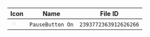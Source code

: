 | Icon | Name | File ID |
| ---  | ---  | ---     |
| ![](PauseButton%20On.png) | `PauseButton On` | `2393772363912626266` |
